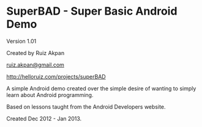 SuperBAD - Super Basic Android Demo
========

Version 1.01

Created by Ruiz Akpan

ruiz.akpan@gmail.com

http://helloruiz.com/projects/superBAD

A simple Android demo created over the simple desire of wanting to simply learn about Android programming.

Based on lessons taught from the Android Developers website.

Created Dec 2012 - Jan 2013.
